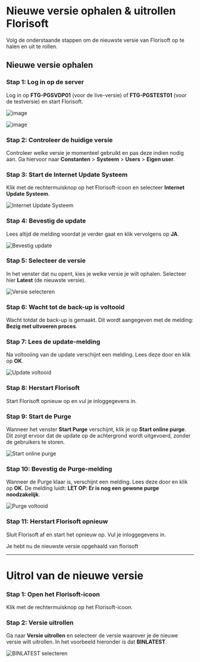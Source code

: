 # **Nieuwe versie ophalen & uitrollen Florisoft**

Volg de onderstaande stappen om de nieuwste versie van Florisoft op te halen en uit te rollen.

## **Nieuwe versie ophalen**

### **Stap 1: Log in op de server**
Log in op **FTG-PGSVDP01** (voor de live-versie) of **FTG-PGSTEST01** (voor de testversie) en start Florisoft.

![image](https://github.com/user-attachments/assets/80b91afd-5b6b-4bbe-8a97-9379475f3dec)

![image](https://github.com/user-attachments/assets/0b575d61-0dd4-4af1-82ff-c4da7f18f5dc)


### **Stap 2: Controleer de huidige versie**
Controleer welke versie je momenteel gebruikt en pas deze indien nodig aan. Ga hiervoor naar **Constanten** > **Systeem** > **Users** > **Eigen user**.

### **Stap 3: Start de Internet Update Systeem**
Klik met de rechtermuisknop op het Florisoft-icoon en selecteer **Internet Update Systeem**.

![Internet Update Systeem](https://github.com/user-attachments/assets/8b247502-29e7-452b-90cf-3143bee7de39)

### **Stap 4: Bevestig de update**
Lees altijd de melding voordat je verder gaat en klik vervolgens op **JA**.

![Bevestig update](https://github.com/user-attachments/assets/95092c16-8168-41ed-8ed1-baecae3323d8)

### **Stap 5: Selecteer de versie**
In het venster dat nu opent, kies je welke versie je wilt ophalen. Selecteer hier **Latest** (de nieuwste versie).

![Versie selecteren](https://github.com/user-attachments/assets/456f1b54-e363-411a-a172-aa7702a5f8a8)

### **Stap 6: Wacht tot de back-up is voltooid**
Wacht totdat de back-up is gemaakt. Dit wordt aangegeven met de melding: **Bezig met uitvoeren proces**.

### **Stap 7: Lees de update-melding**
Na voltooiing van de update verschijnt een melding. Lees deze door en klik op **OK**.

![Update voltooid](https://github.com/user-attachments/assets/bb025677-b659-4cf0-9b10-5b9646f70a6c)


### **Stap 8: Herstart Florisoft**
Start Florisoft opnieuw op en vul je inloggegevens in.

### **Stap 9: Start de Purge**
Wanneer het venster **Start Purge** verschijnt, klik je op **Start online purge**. Dit zorgt ervoor dat de update op de achtergrond wordt uitgevoerd, zonder de gebruikers te storen.

![Start online purge](https://github.com/user-attachments/assets/1011171f-efb3-4a8d-a59a-3d096cae4755)

### **Stap 10: Bevestig de Purge-melding**
Wanneer de Purge klaar is, verschijnt een melding. Lees deze door en klik op **OK**. De melding luidt: **LET OP: Er is nog een gewone purge noodzakelijk**.

![Purge voltooid](https://github.com/user-attachments/assets/5c11f0ee-3350-4bc0-9f7c-733a3e3fb0c4)

### **Stap 11: Herstart Florisoft opnieuw**
Sluit Florisoft af en start het opnieuw op. Vul je inloggegevens in.

Je hebt nu de nieuwste versie opgehaald van florisoft

---

# **Uitrol van de nieuwe versie**

### **Stap 1: Open het Florisoft-icoon**
Klik met de rechtermuisknop op het Florisoft-icoon.

### **Stap 2: Versie uitrollen**
Ga naar **Versie uitrollen** en selecteer de versie waarover je de nieuwe versie wilt uitrollen. In het voorbeeld hieronder is dat **BINLATEST**.

![BINLATEST selecteren](https://github.com/user-attachments/assets/77d848ed-3075-47a1-827c-a6c438005b8a)
